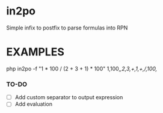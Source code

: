 # in2po
Simple infix to postfix to parse formulas into RPN

# EXAMPLES

php in2po -f "1 * 100 / (2 + 3 + 1) * 100"
1,100,*,2,3,+,1,+,/,100,*

### TO-DO

- [ ] Add custom separator to output expression
- [ ] Add evaluation

